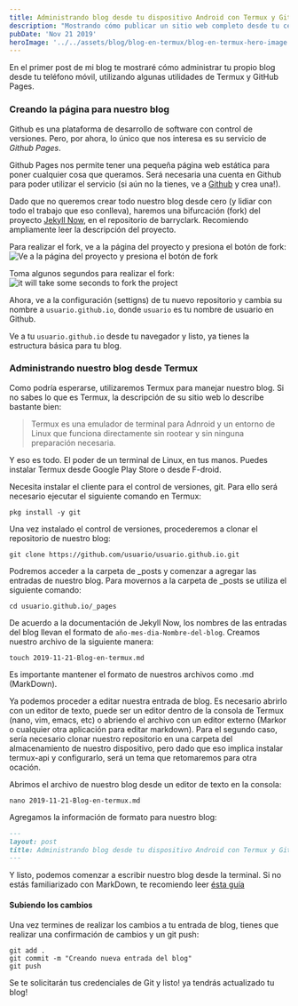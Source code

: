 ```yaml
---
title: Administrando blog desde tu dispositivo Android con Termux y GitHub Pages
description: "Mostrando cómo publicar un sitio web completo desde tu celular, gratis y usando Termux"
pubDate: 'Nov 21 2019'
heroImage: '../../assets/blog/blog-en-termux/blog-en-termux-hero-image.png'
---
```


En el primer post de mi blog te mostraré cómo administrar tu propio blog desde tu teléfono móvil, utilizando algunas utilidades de Termux y GitHub Pages.

### Creando la página para nuestro blog

Github es una plataforma de desarrollo de software con control de versiones. Pero, por ahora, lo único que nos interesa es su servicio de *Github Pages*.

Github Pages nos permite tener una pequeña página web estática para poner cualquier cosa que queramos. Será necesaria una cuenta en Github para poder utilizar el servicio (si aún no la tienes, ve a [Github](https://github.com) y crea una!).

Dado que no queremos crear todo nuestro blog desde cero (y lidiar con todo el trabajo que eso conlleva), haremos una bifurcación (fork) del proyecto [Jekyll Now](https://github.com/barryclark/jekyll-now), en el repositorio de barryclark. Recomiendo ampliamente leer la descripción del proyecto.

Para realizar el fork, ve a la página del proyecto y presiona el botón de fork:
![Ve a la página del proyecto y presiona el botón de fork](/images/blog-en-termux/forkjekyllnow.jpg)

Toma algunos segundos para realizar el fork:
![it will take some seconds to fork the project](/images/blog-en-termux/forkinproxess.jpg)

Ahora, ve a la configuración (settigns) de tu nuevo repositorio y cambia su nombre a `usuario.github.io`, donde `usuario` es tu nombre de usuario en Github.

Ve a tu `usuario.github.io` desde tu navegador y listo, ya tienes la estructura básica para tu blog.

### Administrando nuestro blog desde Termux

Como podría esperarse, utilizaremos Termux para manejar nuestro blog. Si no sabes lo que es Termux, la descripción de su sitio web lo describe bastante bien:

> Termux es una emulador de terminal para Adnroid y un entorno de Linux que funciona directamente sin rootear y sin ninguna preparación necesaria.

Y eso es todo. El poder de un terminal de Linux, en tus manos.
Puedes instalar Termux desde Google Play Store o desde F-droid.

Necesita instalar el cliente para el control de versiones, git. Para ello será necesario ejecutar el siguiente comando en Termux:

```shell
pkg install -y git 
```

Una vez instalado el control de versiones, procederemos a clonar el repositorio de nuestro blog:

```shell
git clone https://github.com/usuario/usuario.github.io.git
```

Podremos acceder a la carpeta de \_posts y comenzar a agregar las entradas de nuestro blog. Para movernos a la carpeta de \_posts se utiliza el siguiente comando:

```shell
cd usuario.github.io/_pages
```

De acuerdo a la documentación de Jekyll Now, los nombres de las entradas del blog llevan el formato de `año-mes-dia-Nombre-del-blog`. Creamos nuestro archivo de la siguiente manera:

```shell
touch 2019-11-21-Blog-en-termux.md
```

Es importante mantener el formato de nuestros archivos como .md (MarkDown).

Ya podemos proceder a editar nuestra entrada de blog. Es necesario abrirlo con un editor de texto, puede ser un editor dentro de la consola de Termux (nano, vim, emacs, etc) o abriendo el archivo con un editor externo (Markor o cualquier otra aplicación para editar markdown). Para el segundo caso, sería necesario clonar nuestro repositorio en una carpeta del almacenamiento de nuestro dispositivo, pero dado que eso implica instalar termux-api y configurarlo, será un tema que retomaremos para otra ocación.

Abrimos el archivo de nuestro blog desde un editor de texto en la consola:

```shell
nano 2019-11-21-Blog-en-termux.md
```

Agregamos la información de formato para nuestro blog:

```markdown
---
layout: post
title: Administrando blog desde tu dispositivo Android con Termux y GitHub Pages
---
```

Y listo, podemos comenzar a escribir nuestro blog desde la terminal. Si no estás familiarizado con MarkDown, te recomiendo leer [ésta guía](https://guides.github.com/features/mastering-markdown/)

#### Subiendo los cambios

Una vez termines de realizar los cambios a tu entrada de blog, tienes que realizar una confirmación de cambios y un git push:

```shell
git add .
git commit -m "Creando nueva entrada del blog"
git push
```

Se te solicitarán tus credenciales de Git y listo! ya tendrás actualizado tu blog!


